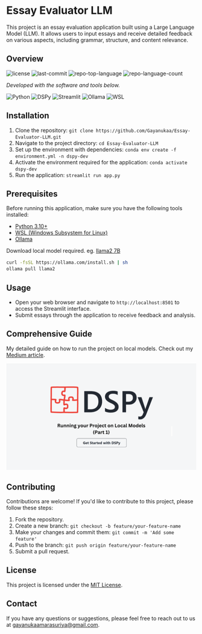 # Essay Evaluator LLM

This project is an essay evaluation application built using a Large Language Model (LLM). It allows users to input essays and receive detailed feedback on various aspects, including grammar, structure, and content relevance.

## Overview

<p>
 <img src="https://img.shields.io/github/license/Gayanukaa/Essay-Evaluator-LLM?style=flat&color=0080ff" alt="license">
 <img src="https://img.shields.io/github/last-commit/Gayanukaa/Essay-Evaluator-LLM?style=flat&logo=git&logoColor=white&color=0080ff" alt="last-commit">
 <img src="https://img.shields.io/github/languages/top/Gayanukaa/Essay-Evaluator-LLM?style=flat&color=0080ff" alt="repo-top-language">
 <img src="https://img.shields.io/github/languages/count/Gayanukaa/Essay-Evaluator-LLM?style=flat&color=0080ff" alt="repo-language-count">
</p>
<p>
  <em>Developed with the software and tools below.</em>
</p>
<p>
 <img src="https://img.shields.io/badge/python-%2314354C.svg?style=flat&logo=python&logoColor=white" alt="Python">
 <img src="https://img.shields.io/badge/DSPy-000000.svg?style=flat&logoColor=white" alt="DSPy">
 <img src="https://img.shields.io/badge/Streamlit-FF4B4B.svg?style=flat&logo=Streamlit&logoColor=white" alt="Streamlit">
 <img src="https://img.shields.io/badge/Ollama-00A896.svg?style=flat&logoColor=white" alt="Ollama">
 <img src="https://img.shields.io/badge/wsl-0a97f4.svg?style=flat&logo=ubuntu&logoColor=white" alt="WSL">
</p>

## Installation

1. Clone the repository: `git clone https://github.com/Gayanukaa/Essay-Evaluator-LLM.git`
2. Navigate to the project directory: `cd Essay-Evaluator-LLM`
3. Set up the environment with dependencies: `conda env create -f environment.yml -n dspy-dev`
4. Activate the environment required for the application: `conda activate dspy-dev`
5. Run the application: `streamlit run app.py`


## Prerequisites

Before running this application, make sure you have the following tools installed:

- [Python 3.10+](https://www.python.org/downloads/)
- [WSL (Windows Subsystem for Linux)](https://docs.microsoft.com/en-us/windows/wsl/install)
- [Ollama](https://ollama.com)

Download local model required. eg. [llama2 7B](https://ollama.com/library/llama2)

```bash
curl -fsSL https://ollama.com/install.sh | sh
ollama pull llama2
```


## Usage

- Open your web browser and navigate to `http://localhost:8501` to access the Streamlit interface.
- Submit essays through the application to receive feedback and analysis.

## Comprehensive Guide

My detailed guide on how to run the project on local models. Check out my [Medium article](https://medium.com/@gayanukaamarasuriya/dspy-guide-running-your-project-on-local-models-part-1-d4dc22453620).

<p align="center">
<img src="Medium Cover Images.png" alt="Medium Article Cover Image">
</p>


## Contributing

Contributions are welcome! If you'd like to contribute to this project, please follow these steps:

1. Fork the repository.
2. Create a new branch: `git checkout -b feature/your-feature-name`
3. Make your changes and commit them: `git commit -m 'Add some feature'`
4. Push to the branch: `git push origin feature/your-feature-name`
5. Submit a pull request.

## License

This project is licensed under the [MIT License](https://choosealicense.com/licenses/mit/).

## Contact

If you have any questions or suggestions, please feel free to reach out to us at [gayanukaamarasuriya@gmail.com](mailto:gayanukaamarasuriya@gmail.com).
